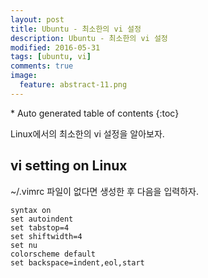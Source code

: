 ```yaml
---
layout: post
title: Ubuntu - 최소한의 vi 설정
description: Ubuntu - 최소한의 vi 설정
modified: 2016-05-31
tags: [ubuntu, vi]
comments: true
image:
  feature: abstract-11.png
---
```


<section id="table-of-contents" class="toc">
<div id="drawer" markdown="1">
*  Auto generated table of contents
{:toc}
</div>
</section><!-- /#table-of-contents -->


Linux에서의 최소한의 vi 설정을 알아보자. 

## vi setting on Linux

~/.vimrc 파일이 없다면 생성한 후 다음을 입력하자.

```
syntax on
set autoindent
set tabstop=4
set shiftwidth=4
set nu
colorscheme default
set backspace=indent,eol,start
```
